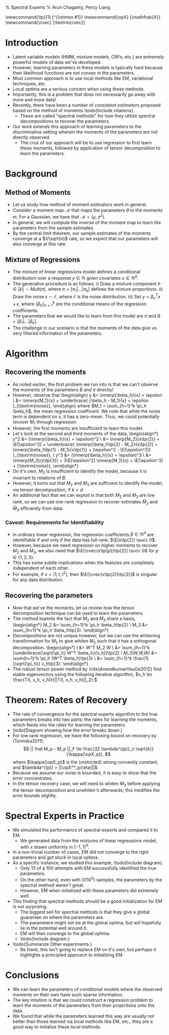 % Spectral Experts
% Arun Chaganty, Percy Liang

\newcommand{\tp}[1] {^{\otimes #1}}
\newcommand{\opX} {\mathfrak{X}}
\newcommand{\cvec} {\textrm{cvec}}

# Introduction

* Latent variable models (HMM, mixture models, CRFs, etc.) are extremely powerful models of data we've developed.
* However, learning parameters in these models is typically hard because their likelihood functions are not convex in the parameters.
* Most common approach is to use local methods like EM, variational techniques, etc.
* Local optima are a serious concern when using these methods. 
* Importantly, this is a problem that does not necessarily go away with more and more data!
* Recently, there have been a number of _consistent estimators_ proposed based on the method of moments \todo{Include citations}.
    + These are called "spectral methods" for how they utilize spectral decompositions to recover the parameters.
* Our work extends this approach of learning parameters to the discriminative setting wherein the moments of the parameters are not directly observed.
    + The crux of our approach will be to use regression to first learn these moments, followed by application of tensor decomposition to learn the parameters.

# Background

## Method of Moments

* Let us study how method of moment estimators work in general.
* Consider a moment map $\mathcal{M}$ that maps the parameters $\theta$ to the moments $m$. For a Gaussian, we have that $\mathcal{M} = (\mu, \sigma^2)$.
* In general, we will compute the inverse of the moment map to learn the parameters from the sample estimates.
* By the central limit theorem, our sample estimates of the moments converge at a $1/\sqrt{n}$ rate, so we expect that our parameters will also converge at this rate.

## Mixture of Regressions

* The mixture of linear regressions model defines a conditional distribution over a response $y \in \Re$ given covariates $x \in \Re^d$.
* The generative procedure is as follows,
    i) Draw a mixture component $h \in [k] \sim Mult(\pi)$, where $\pi = [\pi_1 | ... | \pi_k]$ defines the mixture proportions.
    ii) Draw the noise $\epsilon \sim \mathcal{E}$, where $\mathcal{E}$ is the noise distribution.
    iii) Set $y = \beta_h^T x + \epsilon$, where $\{\beta_h\}_{h=1}^{k}$ are the conditional means of the regression coefficients.
* The parameters that we would like to learn from this model are $\pi$ and $B = [ \beta_1 | ... | \beta_k ]$.
* The challenge in our scenario is that the moments of the data give us very filtered information of the parameters.

# Algorithm

## Recovering the moments

* As noted earlier, the first problem we run into is that we can't observe the moments of the parameters $B$ and $\pi$ directly!
* However, observe that 
\begin{align}
  y &= \innerp{\beta_h}{x} + \epsilon \\
    &= \innerp{M_1}{x} + \underbrace{ {\beta_h - M_1}{x} + \epsilon }_{\textrm{noise}},
\end{align}
  where $M_1 = \sum_{h=1}^k \pi_h \beta_h$, the mean regression coefficent. We note that while the noise term is dependent on $x$, it has a zero-mean. Thus, we could potentially recover $M_1$ through regression.
* However, the first moments are insufficient to learn this model.
* Let's look at the second and third moments of the data, 
\begin{align*}
  y^2 &= (\innerp{\beta_h}{x} + \epsilon)^2 \\
    &= \innerp{M_2}{x\tp{2}} + \E[\epsilon^2] +
     \underbrace{ \innerp{\beta_h\tp{2} - M_2}{x\tp{2}} + \innerp{\beta_h\tp{1} - M_1}{x\tp{1}} + (\epsilon^2 - \E[\epsilon^2]) }_{\textrm{noise}}, \\
  y^3 &= (\innerp{\beta_h}{x} + \epsilon)^3 \\
    &= \innerp{M_3}{x\tp{3}} + 3\E[\epsilon^2] \innerp{M_1}{x}  + \E[\epsilon^3] + {\textrm{noise}},
\end{align*}
* On it's own, $M_2$ is insufficient to identify the model, because it is invariant to rotations of $B$. 
* However, it turns out that $M_2$ and $M_3$ are sufficient to identify the model, via tensor decomposition, if $k < d$.
* An additional fact that we can exploit is that both $M_2$ and $M_3$ are low rank, so we can use low-rank regression to recover estimates $\hat M_2$ and $\hat M_3$ efficiently from data.

### Caveat: Requirements for Identifiability

* In ordinary linear regression, the regression coefficients $\beta \in
\Re^d$ are identifiable if and only if the data has full rank:
$\E[x\tp{2}] \succ 0$.
* However, because we need regression on higher moments to recover $M_2$ and $M_3$, we also need that 
$\E[\cvec(x\tp{p})\tp{2}] \succ 0$ for $p \in \{1,2,3\}$.
* This has some subtle implications when the features are completely independent of each other.
* For example, if $x = (1, t, t^2)$, then $\E[\cvec(x\tp{2})\tp{2}]$ is singular for any data distribution.

## Recovering the parameters

* Now that we've the moments, let us review how the tensor decomposition technique can be used to learn the parameters.
* The method exploits the fact that $M_2$ and $M_3$ share a basis, 
  \begin{align*}
    M_2 &= \sum_{h=1}^k \pi_h \beta_h\tp{2} \\
    M_3 &= \sum_{h=1}^k \pi_h \beta_h\tp{3}.
  \end{align*}
* Decompositions are not unique however, but we can use the whitening transformation for $M_2$ to give _whiten_ $M_3$ such that it has a orthogonal decomposition.
  \begin{align*}
    I &= W^T M_2 W  \\
      &= \sum_{h=1}^k (\underbrace{\sqrt{\pi_h} W^T \beta_h}_{v_h})\tp{2} \\
    M_3(W,W,W) &= \sum_{h=1}^k \pi_h (W^T \beta_h)\tp{3} \\
               &= \sum_{h=1}^k \frac{1}{\sqrt{\pi_h}} v_h\tp{3}.
  \end{align*}
* The robust tensor power method by \cite{AnandkumarHsuGe2012} find stable eigenvectors using the following iterative algorithm,
$v_h \to \frac{T(I, v_h, v_h)}{||T(I, v_h, v_h)||_2}.$

# Theorem: Rates of Recovery

* The rate of convergence for the spectral experts algorithm to the
true parameters breaks into two parts; the rates for learning the
moments, which feeds into the rates for learning the parameters.
* \todo{Diagram showing how the error breaks down.}
* For low rank regression, we have the following bound on recovery by (Tomioka2011);
  $$ || \hat M_p - M_p ||_F \le \frac{32 \lambda^{(p)}_n \sqrt{k}}{\kappa(\opX_p)}, $$
where $\kappa(\opX_p)$ is the (restricted) strong convexity constant, and $\lambda^{(p)} > ||\opX^*_p(\eta)||$. 
* Because we assume our noise is bounded, it is easy to show that the error concentrates. 
* In the tensor recovery case, we will need to whiten $M_3$ before
applying the tensor decomposition and unwhiten it afterwards; this
modifies the error bounds slightly.

# Spectral Experts in Practice

* We simulated the performance of spectral experts and compared it to EM. 
    + We generated data from the mixtures of linear regressions model, with $x$ drawn uniformly in $[-1,1]^d$.
* In a non-trivial number of cases, EM did not converge to the right parameters and got stuck in local optima.
* As a specific instance, we studied this example, \todo{Include diagram}.
    + Only 13 of a 100 attempts with EM successfully identified the true parameters.
    + On the other hand, even with $O(10^5)$ samples, the parameters by the spectral method weren't great.
    + However, EM when initialized with these parameters did extremely well. 
* This finding that spectral methods should be a good initialization for EM is not surprising.
    + The biggest sell for spectral methods is that they give a global guarantee on where the parameters are.
    + The parameters might not be at the global optima, but will hopefully lie in the potential well around it.
    + EM will then converge to the global optima.
    + \todo{Include diagram.}
* \todo{Summarize Other experiments.}
    + Be frank, this isn't going to replace EM on it's own, but perhaps it highlights a principled approach to initializing EM.

# Conclusions

* We can learn the parameters of conditional models where the observed moments on their own have such sparse information.
* The key intuition is that we could construct a regression problem to learn the moments of the parameters from their projections onto the data.
* We found that while the parameters learned this way are usually not better than those learned via local methods like EM, etc., they are a good way to initialize these local methods.

